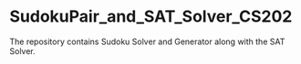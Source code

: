 # SudokuPair_and_SAT_Solver_CS202
The repository contains Sudoku Solver and Generator along with the SAT Solver.
